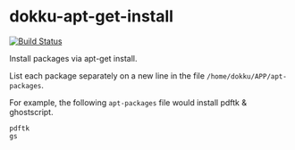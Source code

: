 # dokku-apt-get-install

[![Build Status](https://travis-ci.org/pensiondynamics/dokku-apt-get-install.svg?branch=master)](https://travis-ci.org/pensiondynamics/dokku-apt-get-install)

Install packages via apt-get install.

List each package separately on a new line in the file ```/home/dokku/APP/apt-packages```.

For example, the following ```apt-packages``` file would install pdftk & ghostscript.

```
pdftk
gs
```
